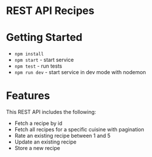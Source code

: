 REST API Recipes
===

# Getting Started
* `npm install`
* `npm start` - start service
* `npm test` - run tests
* `npm run dev` - start service in dev mode with nodemon

# Features
This REST API includes the following:
* Fetch a recipe by id
* Fetch all recipes for a specific cuisine with pagination
* Rate an existing recipe between 1 and 5
* Update an existing recipe
* Store a new recipe
